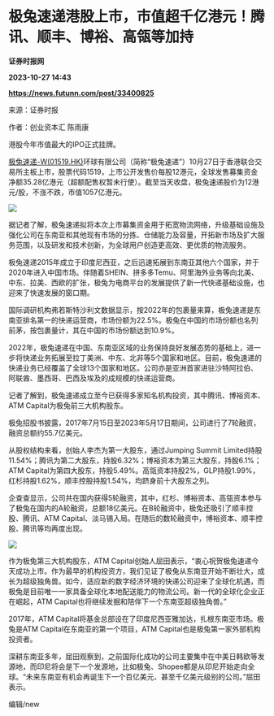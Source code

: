 # 极兔速递港股上市，市值超千亿港元！腾讯、顺丰、博裕、高瓴等加持
**证券时报网**

**2023-10-27 14:43**

**https://news.futunn.com/post/33400825**

来源：证券时报

作者：创业资本汇 陈雨康

港股今年市值最大的IPO正式挂牌。

[极兔速递-W(01519.HK)](https://www.futunn.com/quote/stock?m=hk&code=01519)环球有限公司（简称“极兔速递”）10月27日于香港联合交易所主板上市，股票代码1519，上市公开发售价每股12港元，全球发售募集资金净额35.28亿港元（超额配售权暂未行使）。截至当天收盘，极兔速递股价为12港元/股，不涨不跌，市值1057亿港元。

![](https://postimg.futunn.com/16984158699864138422927.png)

据记者了解，极兔速递拟将本次上市募集资金用于拓宽物流网络，升级基础设施及强化公司在东南亚和其他现有市场的分拣、仓储能力及容量，开拓新市场及扩大服务范围，以及研发和技术创新，为全球用户创造更高效、更优质的物流服务。

极兔速递2015年成立于印度尼西亚，之后迅速拓展到东南亚其他六个国家，并于2020年进入中国市场。伴随着SHEIN、拼多多Temu、阿里海外业务等向北美、中东、拉美、西欧的扩张，极兔为电商平台的发展提供了新一代快递基础设施，也迎来了快速发展的窗口期。

国际调研机构弗若斯特沙利文数据显示，按2022年的包裹量来算，极兔速递是东南亚排名第一的快递运营商，市场份额为22.5%。极兔在中国的市场份额也名列前茅，按包裹量计，其在中国的市场份额达到10.9%。

2022年，极兔速递在中国、东南亚区域的业务保持良好发展态势的基础上，进一步将快递业务拓展至拉丁美洲、中东、北非等5个国家和地区。目前，极兔速递的快递业务已经覆盖了全球13个国家和地区。公司亦是亚洲首家进驻沙特阿拉伯、阿联酋、墨西哥、巴西及埃及的成规模的快递运营商。

记者了解到，极兔速递成立至今已获得多家知名机构投资，其中腾讯、博裕资本、ATM Capital为极兔前三大机构股东。

极兔招股书披露，2017年7月15日至2023年5月17日期间，公司进行了7轮融资，融资总额约55.7亿美元。

从股权结构来看，创始人李杰为第一大股东，通过Jumping Summit Limited持股11.54%；腾讯为第二大股东，持股6.32%；博裕资本为第三大股东，持股6.1%；ATM Capital为第四大股东，持股5.49%。高瓴资本持股2%，GLP持股1.99%，红杉持股1.62%，顺丰控股持股1.54%，均跻身前十大股东之列。

企查查显示，公司共在国内获得5轮融资，其中，红杉、博裕资本、高瓴资本参与了极兔在国内的A轮融资，总额18亿美元。在B轮融资中，极兔还吸引了顺丰控股、腾讯、ATM Capital、淡马锡入局。在随后的数轮融资中，博裕资本、顺丰控股、腾讯等均再度出现。

![](https://postimg.futunn.com/16984158257645305983595.png)

作为极兔第三大机构股东，ATM Capital创始人屈田表示，“衷心祝贺极兔速递今天成功上市。作为最早的机构投资方，我们见证了极兔从东南亚开始不断壮大，成长为超级独角兽。如今，适应新的数字经济环境的快递公司迎来了全球化机遇，而极兔是目前唯一一家具备全球化本地配送能力的物流公司。新一代的全球化企业正在崛起，ATM Capital也将继续发掘和陪伴下一个东南亚超级独角兽。”

2017年，ATM Capital将基金总部设在了印度尼西亚雅加达，扎根东南亚市场。极兔是ATM Capital在东南亚的第一个项目，ATM Capital也是极兔第一家外部机构投资者。

深耕东南亚多年，屈田观察到，之前国际化成功的公司主要集中在中美日韩欧等发源地，而印尼将会是下一个发源地，比如极兔、Shopee都是从印尼开始走向全球。“未来东南亚有机会再诞生下一个百亿美元、甚至千亿美元级别的公司。”屈田表示。

编辑/new